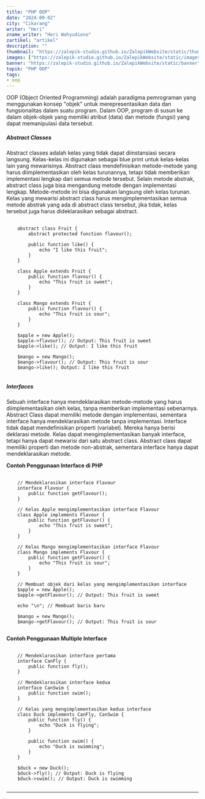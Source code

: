 ```yaml
---
title: "PHP OOP"
date: "2024-09-02"
city: "Cikarang"
writer: "Heri"
zname_writer: "Heri Wahyudiono"
zartikel: "artikel"
description: ""
thumbnail: "https://zalepik-studio.github.io/ZalepikWebsite/static/thumbnail"
images: ["https://zalepik-studio.github.io/ZalepikWebsite/static/images"]
banner: "https://zalepik-studio.github.io/ZalepikWebsite/static/banner"
topik: "PHP OOP"
tags: 
- oop
---
```


OOP (Object Oriented Programming) adalah paradigma pemrograman yang menggunakan konsep "objek" untuk merepresentasikan data dan fungsionalitas dalam suatu program. Dalam OOP, program di susun ke dalam objek-objek yang memiliki atribut (data) dan metode (fungsi) yang dapat memanipulasi data tersebut.

##### Abstract Classes

Abstract classes adalah kelas yang tidak dapat diinstansiasi secara langsung. Kelas-kelas ini digunakan sebagai blue print untuk kelas-kelas lain yang mewarisinya. Abstract class mendefinisikan metode-metode yang harus diimplementasikan oleh kelas turunannya, tetapi tidak memberikan implementasi lengkap dari semua metode tersebut. Selain metode abstrak, abstract class juga bisa mengandung metode dengan implementasi lengkap. Metode-metode ini bisa digunakan langsung oleh kelas turunan. Kelas yang mewarisi abstract class harus mengimplementasikan semua metode abstrak yang ada di abstract class tersebut, jika tidak, kelas tersebut juga harus dideklarasikan sebagai abstract.

<pre class="language-php">
  <code class="language-php">
    abstract class Fruit {
        abstract protected function flavour();

        public function like() {
            echo "I like this fruit";
        } 
    }

    class Apple extends Fruit {
        public function flavour() {
            echo "This fruit is sweet";
        }
    }

    class Mango extends Fruit {
        public function flavour() {
            echo "This fruit is sour";
        }
    }

    $apple = new Apple();
    $apple->flavour(); // Output: This fruit is sweet
    $apple->like(); // Output: I like this fruit

    $mango = new Mango();
    $mango->flavour(); // Output: This fruit is sour
    $mango->like(); Output: I like this fruit
  </code>
</pre>

##### Interfaces

Sebuah interface hanya mendeklarasikan metode-metode yang harus diimplementasikan oleh kelas, tanpa memberikan implementasi sebenarnya. Abstract Class dapat memiliki metode dengan implementasi, sementara interface hanya mendeklarasikan metode tanpa implementasi. Interface tidak dapat mendefinisikan properti (variabel). Mereka hanya berisi deklarasi metode. Kelas dapat mengimplementasikan banyak interface, tetapi hanya dapat mewarisi dari satu abstract class. Abstract class dapat memiliki properti dan metode non-abstrak, sementara interface hanya dapat mendeklarasikan metode.

**Contoh Penggunaan Interface di PHP**

<pre class="language-php">
  <code class="language-php">
    // Mendeklarasikan interface Flavour
    interface Flavour {
        public function getFlavour();
    }

    // Kelas Apple mengimplementasikan interface Flavour
    class Apple implements Flavour {
        public function getFlavour() {
            echo "This fruit is sweet";
        }
    }

    // Kelas Mango mengimplementasikan interface Flavour
    class Mango implements Flavour {
        public function getFlavour() {
            echo "This fruit is sour";
        }
    }

    // Membuat objek dari kelas yang mengimplementasikan interface
    $apple = new Apple();
    $apple->getFlavour(); // Output: This fruit is sweet

    echo "\n"; // Membuat baris baru

    $mango = new Mango();
    $mango->getFlavour(); // Output: This fruit is sour
  </code>
</pre>

**Contoh Penggunaan Multiple Interface**

<pre class="language-php">
  <code class="language-php">
    // Mendeklarasikan interface pertama
    interface CanFly {
        public function fly();
    }

    // Mendeklarasikan interface kedua
    interface CanSwim {
        public function swim();
    }

    // Kelas yang mengimplementasikan kedua interface
    class Duck implements CanFly, CanSwim {
        public function fly() {
            echo "Duck is flying";
        }

        public function swim() {
            echo "Duck is swimming";
        }
    }

    $duck = new Duck();
    $duck->fly(); // Output: Duck is flying
    $duck->swim(); // Output: Duck is swimming
  </code>
</pre>

<div class="zbarisbaru"></div>
<div class="zbarisbaru"></div>

---
